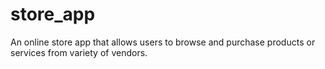 # store_app
An online store app that allows users to browse and purchase products or services from variety of vendors.
